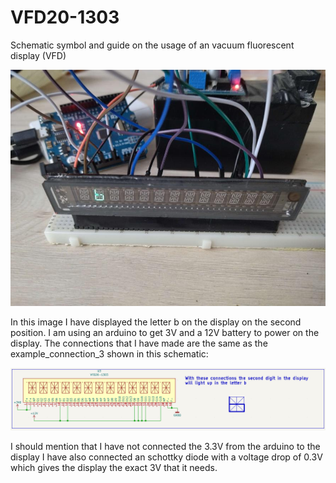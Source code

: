 # VFD20-1303
Schematic symbol and guide on the usage of an vacuum fluorescent display (VFD)

<img src="./img3.jpg" alt="Alt text" title="IRL example connection">

In this image I have displayed the letter b on the display on the second position.
I am using an arduino to get 3V and a 12V battery to power on the display.
The connections that I have made are the same as the example_connection_3 shown in this schematic:

<img src="./exapmle_connection_3.png" alt="Alt text" title="example_connection_3">

I should mention that I have not connected the 3.3V from the arduino to the display I have also connected 
an schottky diode with a voltage drop of 0.3V which gives the display the exact 3V that it needs.
